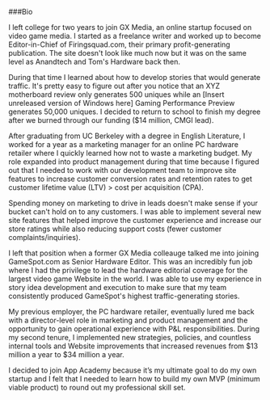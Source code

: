###Bio

I left college for two years to join GX Media, an online startup focused on video game media. I started as a freelance writer and worked up to become Editor-in-Chief of Firingsquad.com, their primary profit-generating publication. The site doesn't look like much now but it was on the same level as Anandtech and Tom's Hardware back then.

During that time I learned about how to develop stories that would generate traffic. It's pretty easy to figure out after you notice that an XYZ motherboard review only generates 500 uniques while an [Insert unreleased version of Windows here] Gaming Performance Preview generates 50,000 uniques. I decided to return to school to finish my degree after we burned through our funding ($14 million, CMGI lead).     

After graduating from UC Berkeley with a degree in English Literature, I worked for a year as a marketing manager for an online PC hardware retailer where I quickly learned how not to waste a marketing budget. My role expanded into product management during that time because I figured out that I needed to work with our development team to improve site features to increase customer conversion rates and retention rates to get customer lifetime value (LTV) > cost per acquisition (CPA). 

Spending money on marketing to drive in leads doesn't make sense if your bucket can't hold on to any customers. I was able to implement several new site features that helped improve the customer experience and increase our store ratings while also reducing support costs (fewer customer complaints/inquiries).     

I left that position when a former GX Media colleauge talked me into joining GameSpot.com as Senior Hardware Editor. This was an incredibly fun job where I had the privilege to lead the hardware editorial coverage for the largest video game Website in the world. I was able to use my experience in story idea development and execution to make sure that my team consistently produced GameSpot's highest traffic-generating stories. 

My previous employer, the PC hardware retailer, eventually lured me back with a director-level role in marketing and product management and the opportunity to gain operational experience with P&L responsibilities. During my second tenure, I implemented new strategies, policies, and countless internal tools and Website improvements that increased revenues from $13 million a year to $34 million a year.    

I decided to join App Academy because it’s my ultimate goal to do my own startup and I felt that I needed to learn how to build my own MVP (minimum viable product) to round out my professional skill set.

